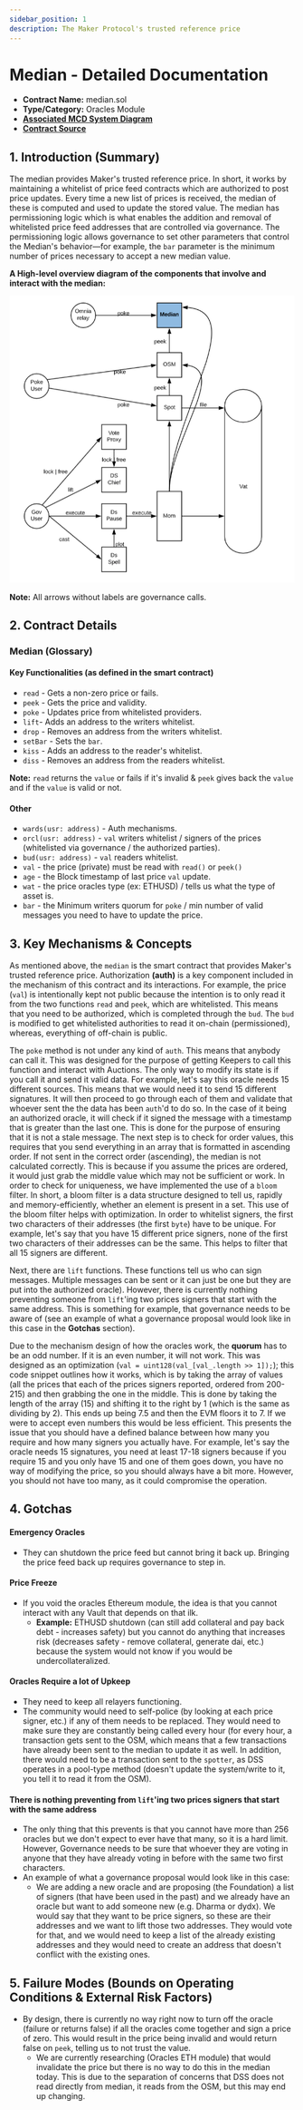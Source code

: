 ```yaml
---
sidebar_position: 1
description: The Maker Protocol's trusted reference price
---
```


# Median - Detailed Documentation

* **Contract Name:** median.sol
* **Type/Category:** Oracles Module
* [**Associated MCD System Diagram**](https://github.com/makerdao/dss/wiki)
* [**Contract Source**](https://github.com/makerdao/median/blob/master/src/median.sol)

## 1. Introduction (Summary)

The median provides Maker's trusted reference price. In short, it works by maintaining a whitelist of price feed contracts which are authorized to post price updates. Every time a new list of prices is received, the median of these is computed and used to update the stored value. The median has permissioning logic which is what enables the addition and removal of whitelisted price feed addresses that are controlled via governance. The permissioning logic allows governance to set other parameters that control the Median's behavior—for example, the `bar` parameter is the minimum number of prices necessary to accept a new median value.

**A High-level overview diagram of the components that involve and interact with the median:**

![](<../../.gitbook/assets/oracles (1) (1).png>)

**Note:** All arrows without labels are governance calls.

## 2. Contract Details

### Median (Glossary)

#### Key Functionalities (as defined in the smart contract)

* `read` - Gets a non-zero price or fails.
* `peek` - Gets the price and validity.
* `poke` - Updates price from whitelisted providers.
* `lift`- Adds an address to the writers whitelist.
* `drop` - Removes an address from the writers whitelist.
* `setBar` - Sets the `bar`.
* `kiss` - Adds an address to the reader's whitelist.
* `diss` - Removes an address from the readers whitelist.

**Note:** `read` returns the `value` or fails if it's invalid & `peek` gives back the `value` and if the `value` is valid or not.

#### Other

* `wards(usr: address)` - Auth mechanisms.
* `orcl(usr: address)` - `val` writers whitelist / signers of the prices (whitelisted via governance / the authorized parties).
* `bud(usr: address)` - `val` readers whitelist.
* `val` - the price (private) must be read with `read()` or `peek()`
* `age` - the Block timestamp of last price `val` update.
* `wat` - the price oracles type (ex: ETHUSD) / tells us what the type of asset is.
* `bar` - the Minimum writers quorum for `poke` / min number of valid messages you need to have to update the price.

## 3. Key Mechanisms & Concepts

As mentioned above, the `median` is the smart contract that provides Maker's trusted reference price. Authorization **(auth)** is a key component included in the mechanism of this contract and its interactions. For example, the price (`val`) is intentionally kept not public because the intention is to only read it from the two functions `read` and `peek`, which are whitelisted. This means that you need to be authorized, which is completed through the `bud`. The `bud` is modified to get whitelisted authorities to read it on-chain (permissioned), whereas, everything of off-chain is public.

The `poke` method is not under any kind of `auth`. This means that anybody can call it. This was designed for the purpose of getting Keepers to call this function and interact with Auctions. The only way to modify its state is if you call it and send it valid data. For example, let's say this oracle needs 15 different sources. This means that we would need it to send 15 different signatures. It will then proceed to go through each of them and validate that whoever sent the the data has been `auth`'d to do so. In the case of it being an authorized oracle, it will check if it signed the message with a timestamp that is greater than the last one. This is done for the purpose of ensuring that it is not a stale message. The next step is to check for order values, this requires that you send everything in an array that is formatted in ascending order. If not sent in the correct order (ascending), the median is not calculated correctly. This is because if you assume the prices are ordered, it would just grab the middle value which may not be sufficient or work. In order to check for uniqueness, we have implemented the use of a `bloom` filter. In short, a bloom filter is a data structure designed to tell us, rapidly and memory-efficiently, whether an element is present in a set. This use of the bloom filter helps with optimization. In order to whitelist signers, the first two characters of their addresses (the first `byte`) have to be unique. For example, let's say that you have 15 different price signers, none of the first two characters of their addresses can be the same. This helps to filter that all 15 signers are different.

Next, there are `lift` functions. These functions tell us who can sign messages. Multiple messages can be sent or it can just be one but they are put into the authorized oracle). However, there is currently nothing preventing someone from `lift`'ing two prices signers that start with the same address. This is something for example, that governance needs to be aware of (see an example of what a governance proposal would look like in this case in the **Gotchas** section).

Due to the mechanism design of how the oracles work, the **quorum** has to be an odd number. If it is an even number, it will not work. This was designed as an optimization (`val = uint128(val_[val_.length >> 1]);`); this code snippet outlines how it works, which is by taking the array of values (all the prices that each of the prices signers reported, ordered from 200-215) and then grabbing the one in the middle. This is done by taking the length of the array (15) and shifting it to the right by 1 (which is the same as dividing by 2). This ends up being 7.5 and then the EVM floors it to 7. If we were to accept even numbers this would be less efficient. This presents the issue that you should have a defined balance between how many you require and how many signers you actually have. For example, let's say the oracle needs 15 signatures, you need at least 17-18 signers because if you require 15 and you only have 15 and one of them goes down, you have no way of modifying the price, so you should always have a bit more. However, you should not have too many, as it could compromise the operation.

## 4. Gotchas

#### **Emergency Oracles**

* They can shutdown the price feed but cannot bring it back up. Bringing the price feed back up requires governance to step in.

#### **Price Freeze**

* If you void the oracles Ethereum module, the idea is that you cannot interact with any Vault that depends on that ilk.
  * **Example:** ETHUSD shutdown (can still add collateral and pay back debt - increases safety) but you cannot do anything that increases risk (decreases safety - remove collateral, generate dai, etc.) because the system would not know if you would be undercollateralized.

#### **Oracles Require a lot of Upkeep**

* They need to keep all relayers functioning.
* The community would need to self-police (by looking at each price signer, etc.) if any of them needs to be replaced. They would need to make sure they are constantly being called every hour (for every hour, a transaction gets sent to the OSM, which means that a few transactions have already been sent to the median to update it as well. In addition, there would need to be a transaction sent to the `spotter`, as DSS operates in a pool-type method (doesn't update the system/write to it, you tell it to read it from the OSM).

#### **There is nothing preventing from `lift`'ing two prices signers that start with the same address**

* The only thing that this prevents is that you cannot have more than 256 oracles but we don't expect to ever have that many, so it is a hard limit. However, Governance needs to be sure that whoever they are voting in anyone that they have already voting in before with the same two first characters.
* An example of what a governance proposal would look like in this case:
  * We are adding a new oracle and are proposing (the Foundation) a list of signers (that have been used in the past) and we already have an oracle but want to add someone new (e.g. Dharma or dydx). We would say that they want to be price signers, so these are their addresses and we want to lift those two addresses. They would vote for that, and we would need to keep a list of the already existing addresses and they would need to create an address that doesn't conflict with the existing ones.

## 5. Failure Modes (Bounds on Operating Conditions & External Risk Factors)

* By design, there is currently no way right now to turn off the oracle (failure or returns false) if all the oracles come together and sign a price of zero. This would result in the price being invalid and would return false on `peek`, telling us to not trust the value.
  * We are currently researching (Oracles ETH module) that would invalidate the price but there is no way to do this in the median today. This is due to the separation of concerns that DSS does not read directly from median, it reads from the OSM, but this may end up changing.
